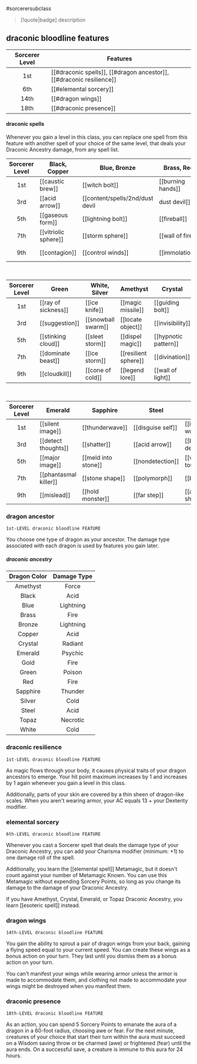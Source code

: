 #sorcerersubclass

> [!quote|badge] 
> description
## draconic bloodline features
| **Sorcerer Level** | **Features**                                                         |
| :----------------: | -------------------------------------------------------------------- |
|        1st         | [[#draconic spells]], [[#dragon ancestor]], [[#draconic resilience]] |
|        6th         | [[#elemental sorcery]]                                               |
|        14th        | [[#dragon wings]]                                                    |
|        18th        | [[#draconic presence]]                                               |
#### draconic spells
Whenever you gain a level in this class, you can replace one spell from this feature with another spell of your choice of the same level, that deals your Draconic Ancestry damage, from any spell list.

| **Sorcerer Level** | **Black, Copper**    | **Blue, Bronze**                                              | **Brass, Red**    | **Gold**             |
| :----------------: | -------------------- | ------------------------------------------------------------- | ----------------- | -------------------- |
|        1st         | [[caustic brew]]     | [[witch bolt]]                                                | [[burning hands]] | [[sleep]]            |
|        3rd         | [[acid arrow]]       | [[content/spells/2nd/dust devil|dust devil]] | [[scorching ray]] | [[warding wind]]     |
|        5th         | [[gaseous form]]     | [[lightning bolt]]                                            | [[fireball]]      | [[slow]]             |
|        7th         | [[vitriolic sphere]] | [[storm sphere]]                                              | [[wall of fire]]  | [[resilient sphere]] |
|        9th         | [[contagion]]        | [[control winds]]                                             | [[immolation]]    | [[flame strike]]     |
$\quad$ 

| **Sorcerer Level** | **Green**           | **White, Silver**  | **Amethyst**         | **Crystal**          |
| :----------------: | ------------------- | ------------------ | -------------------- | -------------------- |
|        1st         | [[ray of sickness]] | [[ice knife]]      | [[magic missile]]    | [[guiding bolt]]     |
|        3rd         | [[suggestion]]      | [[snowball swarm]] | [[locate object]]    | [[invisibility]]     |
|        5th         | [[stinking cloud]]  | [[sleet storm]]    | [[dispel magic]]     | [[hypnotic pattern]] |
|        7th         | [[dominate beast]]  | [[ice storm]]      | [[resilient sphere]] | [[divination]]       |
|        9th         | [[cloudkill]]       | [[cone of cold]]   | [[legend lore]]      | [[wall of light]]    |
$\quad$ 

| **Sorcerer Level** | **Emerald**           | **Sapphire**        | **Steel**         | **Topaz**              |
| :----------------: | --------------------- | ------------------- | ----------------- | ---------------------- |
|        1st         | [[silent image]]      | [[thunderwave]]     | [[disguise self]] | [[inflict wounds]]     |
|        3rd         | [[detect thoughts]]   | [[shatter]]         | [[acid arrow]]    | [[blindness-deafness]] |
|        5th         | [[major image]]       | [[meld into stone]] | [[nondetection]]  | [[vampiric touch]]     |
|        7th         | [[phantasmal killer]] | [[stone shape]]     | [[polymorph]]     | [[blight]]             |
|        9th         | [[mislead]]           | [[hold monster]]    | [[far step]]      | [[antilife shell]]     |
### dragon ancestor
`1st-LEVEL draconic bloodline FEATURE`

You choose one type of dragon as your ancestor. The damage type associated with each dragon is used by features you gain later.
##### draconic ancestry
| **Dragon Color** | **Damage Type** |
| :--------------: | :-------------: |
|     Amethyst     |      Force      |
|      Black       |      Acid       |
|       Blue       |    Lightning    |
|      Brass       |      Fire       |
|      Bronze      |    Lightning    |
|      Copper      |      Acid       |
|     Crystal      |     Radiant     |
|     Emerald      |     Psychic     |
|       Gold       |      Fire       |
|      Green       |     Poison      |
|       Red        |      Fire       |
|     Sapphire     |     Thunder     |
|      Silver      |      Cold       |
|      Steel       |      Acid       |
|      Topaz       |    Necrotic     |
|      White       |      Cold       |
### draconic resilience
`1st-LEVEL draconic bloodline FEATURE`

As magic flows through your body, it causes physical traits of your dragon ancestors to emerge. Your hit point maximum increases by 1 and increases by 1 again whenever you gain a level in this class.

Additionally, parts of your skin are covered by a thin sheen of dragon-like scales. When you aren't wearing armor, your AC equals 13 + your Dexterity modifier.
### elemental sorcery
`6th-LEVEL draconic bloodline FEATURE`

Whenever you cast a Sorcerer spell that deals the damage type of your Draconic Ancestry, you can add your Charisma modifier (minimum: +1) to one damage roll of the spell.

Additionally, you learn the [[elemental spell]] Metamagic, but it doesn't count against your number of Metamagic Known. You can use this Metamagic without expending Sorcery Points, so long as you change its damage to the damage of your Draconic Ancestry.

If you have Amethyst, Crystal, Emerald, or Topaz Draconic Ancestry, you learn [[esoteric spell]] instead.
### dragon wings
`14th-LEVEL draconic bloodline FEATURE`

You gain the ability to sprout a pair of dragon wings from your back, gaining a flying speed equal to your current speed. You can create these wings as a bonus action on your turn. They last until you dismiss them as a bonus action on your turn.

You can't manifest your wings while wearing armor unless the armor is made to accommodate them, and clothing not made to accommodate your wings might be destroyed when you manifest them.
### draconic presence
`18th-LEVEL draconic bloodline FEATURE`

As an action, you can spend 5 Sorcery Points to emanate the aura of a dragon in a 60-foot radius, choosing awe or fear. For the next minute, creatures of your choice that start their turn within the aura must succeed on a Wisdom saving throw or be charmed (awe) or frightened (fear) until the aura ends. On a successful save, a creature is immune to this aura for 24 hours.
